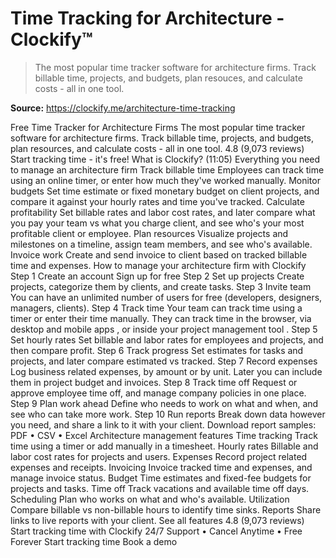 # Time Tracking for Architecture - Clockify™

> The most popular time tracker software for architecture firms. Track billable time, projects, and budgets, plan resouces, and calculate costs - all in one tool.

**Source:** https://clockify.me/architecture-time-tracking

Free Time Tracker for Architecture Firms
The most popular time tracker software for architecture firms. Track billable time, projects, and budgets, plan resources, and calculate costs - all in one tool.
4.8 (9,073 reviews)
Start tracking time - it's free!
What is Clockify? (11:05)
Everything you need to manage an architecture firm
Track billable time
Employees can track time using an online timer, or enter how much they've worked manually.
Monitor budgets
Set time estimate or fixed monetary budget on client projects, and compare it against your hourly rates and time you've tracked.
Calculate profitability
Set billable rates and labor cost rates, and later compare what you pay your team vs what you charge client, and see who's your most profitable client or employee.
Plan resources
Visualize projects and milestones on a timeline, assign team members, and see who's available.
Invoice work
Create and send invoice to client based on tracked billable time and expenses.
How to manage your architecture firm with Clockify
Step 1
Create an account
Sign up for free
Step 2
Set up projects
Create projects, categorize them by clients, and create tasks.
Step 3
Invite team
You can have an unlimited number of users for free (developers, designers, managers, clients).
Step 4
Track time
Your team can track time using a timer or enter their time manually. They can track time in the browser, via
desktop and mobile apps
, or inside your
project management tool
.
Step 5
Set hourly rates
Set billable and labor rates for employees and projects, and then compare profit.
Step 6
Track progress
Set estimates for tasks and projects, and later compare estimated vs tracked.
Step 7
Record expenses
Log business related expenses, by amount or by unit. Later you can include them in project budget and invoices.
Step 8
Track time off
Request or approve employee time off, and manage company policies in one place.
Step 9
Plan work ahead
Define who needs to work on what and when, and see who can take more work.
Step 10
Run reports
Break down data however you need, and share a link to it with your client.
Download report samples:
PDF
•
CSV
•
Excel
Architecture management features
Time tracking
Track time using a timer or add manually in a timesheet.
Hourly rates
Billable and labor cost rates for projects and users.
Expenses
Record project related expenses and receipts.
Invoicing
Invoice tracked time and expenses, and manage invoice status.
Budget
Time estimates and fixed-fee budgets for projects and tasks.
Time off
Track vacations and available time off days.
Scheduling
Plan who works on what and who's available.
Utilization
Compare billable vs non-billable hours to identify time sinks.
Reports
Share links to live reports with your client.
See all features
4.8 (9,073 reviews)
Start tracking time with Clockify
24/7 Support
•
Cancel Anytime
•
Free Forever
Start tracking time
Book a demo